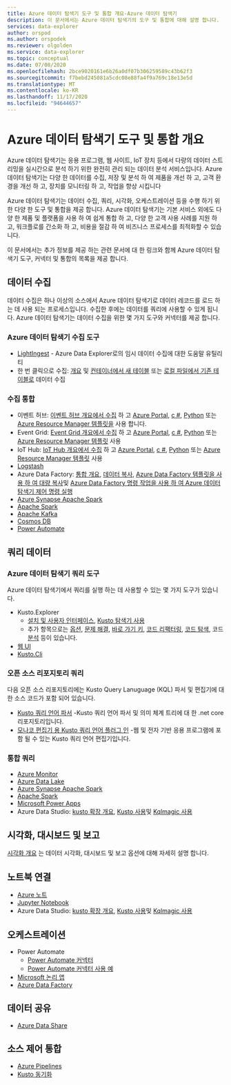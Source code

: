 ```yaml
---
title: Azure 데이터 탐색기 도구 및 통합 개요-Azure 데이터 탐색기
description: 이 문서에서는 Azure 데이터 탐색기의 도구 및 통합에 대해 설명 합니다.
services: data-explorer
author: orspod
ms.author: orspodek
ms.reviewer: olgolden
ms.service: data-explorer
ms.topic: conceptual
ms.date: 07/08/2020
ms.openlocfilehash: 2bce9020161e6b26a0df07b306259589c43b62f3
ms.sourcegitcommit: f7bebd245081a5cdc08e88fa4f9a769c18e13e5d
ms.translationtype: MT
ms.contentlocale: ko-KR
ms.lasthandoff: 11/17/2020
ms.locfileid: "94644657"
---
```

# <a name="azure-data-explorer-tools-and-integrations-overview"></a>Azure 데이터 탐색기 도구 및 통합 개요

Azure 데이터 탐색기는 응용 프로그램, 웹 사이트, IoT 장치 등에서 다량의 데이터 스트리밍을 실시간으로 분석 하기 위한 완전히 관리 되는 데이터 분석 서비스입니다. Azure 데이터 탐색기는 다양 한 데이터를 수집, 저장 및 분석 하 여 제품을 개선 하 고, 고객 환경을 개선 하 고, 장치를 모니터링 하 고, 작업을 향상 시킵니다 

Azure 데이터 탐색기는 데이터 수집, 쿼리, 시각화, 오케스트레이션 등을 수행 하기 위한 다양 한 도구 및 통합을 제공 합니다. Azure 데이터 탐색기는 기본 서비스 외에도 다양 한 제품 및 플랫폼을 사용 하 여 쉽게 통합 하 고, 다양 한 고객 사용 사례를 지원 하 고, 워크플로를 간소화 하 고, 비용을 절감 하 여 비즈니스 프로세스를 최적화할 수 있습니다. 

이 문서에서는 추가 정보를 제공 하는 관련 문서에 대 한 링크와 함께 Azure 데이터 탐색기 도구, 커넥터 및 통합의 목록을 제공 합니다.

## <a name="ingest-data"></a>데이터 수집 

데이터 수집은 하나 이상의 소스에서 Azure 데이터 탐색기로 데이터 레코드를 로드 하는 데 사용 되는 프로세스입니다. 수집한 후에는 데이터를 쿼리에 사용할 수 있게 됩니다. Azure 데이터 탐색기는 데이터 수집을 위한 몇 가지 도구와 커넥터를 제공 합니다. 

### <a name="azure-data-explorer-ingestion-tools"></a>Azure 데이터 탐색기 수집 도구

* [LightIngest](lightingest.md) - Azure Data Explorer로의 임시 데이터 수집에 대한 도움말 유틸리티
* 한 번 클릭으로 수집: [개요](ingest-data-one-click.md) 및 [컨테이너에서 새 테이블](one-click-ingestion-new-table.md) 또는 [로컬 파일에서 기존 테이블로](one-click-ingestion-existing-table.md) 데이터 수집

### <a name="ingestion-integrations"></a>수집 통합

* 이벤트 허브: [이벤트 허브 개요에서 수집](ingest-data-event-hub-overview.md) 하 고 [Azure Portal](ingest-data-event-hub.md), [c #](data-connection-event-hub-csharp.md), [Python](data-connection-event-hub-python.md) 또는 [Azure Resource Manager 템플릿을](data-connection-event-hub-resource-manager.md) 사용 합니다.
* Event Grid: [Event Grid 개요에서 수집](ingest-data-event-grid-overview.md) 하 고 [Azure Portal](ingest-data-event-grid.md), [c #](data-connection-event-grid-csharp.md), [Python](data-connection-event-grid-python.md) 또는 [Azure Resource Manager 템플릿](data-connection-event-grid-resource-manager.md) 사용
* IoT Hub: [IoT Hub 개요에서 수집](ingest-data-iot-hub-overview.md) 하 고 [Azure Portal](ingest-data-iot-hub.md), [c #](data-connection-iot-hub-csharp.md), [Python](data-connection-iot-hub-python.md) 또는 [Azure Resource Manager 템플릿](data-connection-iot-hub-resource-manager.md) 사용
* [Logstash](ingest-data-logstash.md)
* Azure Data Factory: [통합 개요](data-factory-integration.md), [데이터 복사](data-factory-load-data.md), [Azure Data Factory 템플릿을 사용 하 여 대량 복사](data-factory-template.md)및 [Azure Data Factory 명령 작업을 사용 하 여 Azure 데이터 탐색기 제어 명령 실행](data-factory-command-activity.md)
* [Azure Synapse Apache Spark](/azure/synapse-analytics/quickstart-connect-azure-data-explorer?context=%252fazure%252fdata-explorer%252fcontext%252fcontext)
* [Apache Spark](spark-connector.md)
* [Apache Kafka](ingest-data-kafka.md)
* [Cosmos DB](https://github.com/Azure/azure-kusto-labs/tree/master/cosmosdb-adx-integration)
* [Power Automate](flow.md)

## <a name="query-data"></a>쿼리 데이터

### <a name="azure-data-explorer-query-tools"></a>Azure 데이터 탐색기 쿼리 도구

Azure 데이터 탐색기에서 쿼리를 실행 하는 데 사용할 수 있는 몇 가지 도구가 있습니다.

* Kusto.Explorer
    * [설치 및 사용자 인터페이스](kusto/tools/kusto-explorer.md), [Kusto 탐색기 사용](kusto/tools/kusto-explorer-using.md)
    * 추가 항목으로는 [옵션](kusto/tools/kusto-explorer-options.md), [문제 해결](kusto/tools/kusto-explorer-troubleshooting.md), [바로 가기 키](kusto/tools/kusto-explorer-shortcuts.md), [코드 리팩터링](kusto/tools/kusto-explorer-refactor.md), [코드 탐색](kusto/tools/kusto-explorer-codenav.md), 코드 [분석](kusto/tools/kusto-explorer-code-analyzer.md) 등이 있습니다.
* [웹 UI](web-query-data.md)
* [Kusto.Cli](kusto/tools/kusto-cli.md)

### <a name="query-open-source-repositories"></a>오픈 소스 리포지토리 쿼리

다음 오픈 소스 리포지토리에는 Kusto Query Lanuguage (KQL) 파서 및 편집기에 대 한 소스 코드가 포함 되어 있습니다.

* [Kusto 쿼리 언어 파서](https://github.com/microsoft/Kusto-Query-Language) -Kusto 쿼리 언어 파서 및 의미 체계 트리에 대 한 .net core 리포지토리입니다.
* [모나코 편집기 용 Kusto 쿼리 언어 플러그 인](https://github.com/Azure/monaco-kusto) -웹 및 전자 기반 응용 프로그램에 포함 될 수 있는 Kusto 쿼리 언어 편집기입니다. 

### <a name="query-integrations"></a>통합 쿼리

* [Azure Monitor](query-monitor-data.md)
* [Azure Data Lake](data-lake-query-data.md)
* [Azure Synapse Apache Spark](/azure/synapse-analytics/quickstart-connect-azure-data-explorer?context=%252fazure%252fdata-explorer%252fcontext%252fcontext)
* [Apache Spark](spark-connector.md)
* [Microsoft Power Apps](power-apps-connector.md)
* Azure Data Studio: [kusto 확장 개요](/sql/azure-data-studio/extensions/kusto-extension?context=%252fazure%252fdata-explorer%252fcontext%252fcontext), [Kusto 사용](/sql/azure-data-studio/notebooks/notebooks-kusto-kernel?context=%252fazure%252fdata-explorer%252fcontext%252fcontext)및 [Kqlmagic 사용](/sql/azure-data-studio/notebooks-kqlmagic?context=%252fazure%252fdata-explorer%252fcontext%252fcontext)

## <a name="visualizations-dashboards-and-reporting"></a>시각화, 대시보드 및 보고

[시각화 개요](viz-overview.md) 는 데이터 시각화, 대시보드 및 보고 옵션에 대해 자세히 설명 합니다. 

## <a name="notebook-connectivity"></a>노트북 연결

* [Azure 노트](/sql/azure-data-studio/notebooks/notebooks-kqlmagic?context=%252fazure%252fdata-explorer%252fcontext%252fcontext%253fcontext%253d%252fazure%252fdata-explorer%252fcontext%252fcontext)
* [Jupyter Notebook](kqlmagic.md)
* Azure Data Studio: [kusto 확장 개요](/sql/azure-data-studio/extensions/kusto-extension?context=%252fazure%252fdata-explorer%252fcontext%252fcontext), [Kusto 사용](/sql/azure-data-studio/notebooks/notebooks-kusto-kernel?context=%252fazure%252fdata-explorer%252fcontext%252fcontext)및 [Kqlmagic 사용](/sql/azure-data-studio/notebooks-kqlmagic?context=%252fazure%252fdata-explorer%252fcontext%252fcontext)

## <a name="orchestration"></a>오케스트레이션

* Power Automate
    * [Power Automate 커넥터](flow.md)
    * [Power Automate 커넥터 사용 예](flow-usage.md)
* [Microsoft 논리 앱](kusto/tools/logicapps.md) 
* [Azure Data Factory](data-factory-integration.md)

## <a name="share-data"></a>데이터 공유

* [Azure Data Share](data-share.md)

## <a name="source-control-integration"></a>소스 제어 통합

* [Azure Pipelines](devops.md) 
* [Kusto 동기화](kusto/tools/synckusto.md) 

<!--Open Source Tools-->
